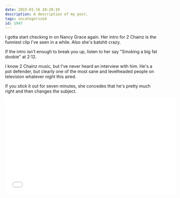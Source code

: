 ```yaml
---
date: 2015-01-16 10:28:19
description: A description of my post.
tags: uncategorized
id: 1947
---
```

I gotta start checking in on Nancy Grace again.  Her intro for 2 Chainz is the funniest clip I've seen in a while.  Also she's batshit crazy. 

If the intro isn't enough to break you up, listen to her say "Smoking a big fat doobie" at 2:12.

I know 2 Chainz music, but I've never heard an interview with him.  He's a pot defender, but clearly one of the most sane and levelheaded people on television whatever night this aired.
<!--more-->
If you stick it out for seven minutes, she concedes that he's pretty much right and then changes the subject.
<iframe width="560" height="315" src="//www.youtube.com/embed/e25in2BNo48" frameborder="0" allowfullscreen></iframe>